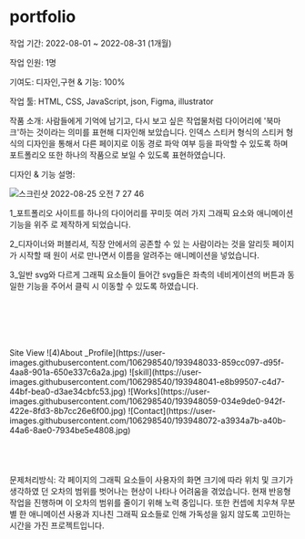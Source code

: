 # portfolio

작업 기간: 2022-08-01 ~ 2022-08-31 (1개월)

작업 인원: 1명

기여도: 디자인,구현 & 기능: 100%

작업 툴: HTML, CSS, JavaScript, json, Figma, illustrator

작품 소개: 사람들에게 기억에 남기고, 다시 보고 싶은 작업물처럼 다이어리에 '북마크'하는 것이라는 의미를 표현해 디자인해 보았습니다.
인덱스 스티커 형식의 스티커 형식의 디자인을 통해서 다른 페이지로 이동 경로 파악 여부 등을 파악할 수 있도록 하며 포트폴리오 또한 하나의 작품으로 보일 수 있도록 표현하였습니다.



디자인 & 기능 설명:

![스크린샷 2022-08-25 오전 7 27 46](https://user-images.githubusercontent.com/106298540/193947910-ddaaceef-824f-434e-8afe-3c0da8dd5da0.png)

1_포트폴리오 사이트를 하나의 다이어리를 꾸미듯 여러 가지 그래픽 요소와 애니메이션 기능을 위주 로 제작하게 되었습니다.
 
2_디자이너와 퍼블리셔, 직장 안에서의 공존할 수 있 는 사람이라는 것을 알리듯 페이지가 시작할 때 원이 서로 만나면서 이름을 알려주는 애니메이션을 넣었습니다.
 
3_일반 svg와 다르게 그래픽 요소들이 들어간 svg들은 좌측의 네비게이션의 버튼과 동일한 기능을 주어서 클릭 시 이동할 수 있도록 하였습니다.



<br>
<br>
<br>
<br>
<br>
Site View
![4)About _Profile](https://user-images.githubusercontent.com/106298540/193948033-859cc097-d95f-4aa8-901a-650e337c6a2a.jpg)
![skill](https://user-images.githubusercontent.com/106298540/193948041-e8b99507-c4d7-44bf-bea0-d3ae34cbfc53.jpg)
![Works](https://user-images.githubusercontent.com/106298540/193948059-034e9de0-942f-422e-8fd3-8b7cc26e6f00.jpg)
![Contact](https://user-images.githubusercontent.com/106298540/193948072-a3934a7b-a40b-44a6-8ae0-7934be5e4808.jpg)







<br>
<br>
<br>
<br>
<br>
문제처리방식:
각 페이지의 그래픽 요소들이 사용자의 화면 크기에 따라 위치 및 크기가 생각하였 던 오차의 범위를 벗어나는 현상이 나타나 어려움을 겪었습니다. 현재 반응형 작업을 진행하며 이 오차의 범위를 줄이기 위해 노력 중입니다. 또한 컨셉에 치우쳐 무분별
한 애니메이션 사용과 지나친 그래픽 요소들로 인해 가독성을 잃지 않도록 고민하는 시간을 가진 프로젝트입니다.
